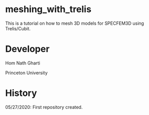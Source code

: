 # meshing_with_trelis
This is a tutorial on how to mesh 3D models for SPECFEM3D using Trelis/Cubit.
# Developer
Hom Nath Gharti

Princeton University
# History
05/27/2020: First repository created. 
